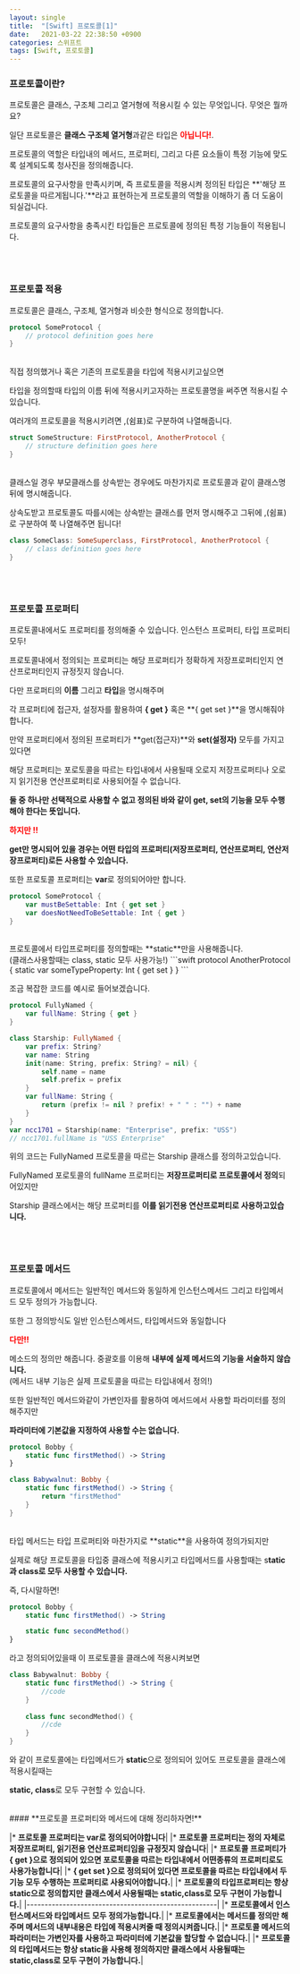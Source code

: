 ```yaml
---
layout: single
title:  "[Swift] 프로토콜[1]"
date:   2021-03-22 22:38:50 +0900
categories: 스위프트
tags: [Swift, 프로토콜]
---
```


### **프로토콜이란?**

프로토콜은 클래스, 구조체 그리고 열거형에 적용시킬 수 있는 무엇입니다. 무엇은 뭘까요?

일단 프로토콜은 **클래스 구조체 열거형**과같은 타입은 <span style="color:red">**아닙니다!**</span>. 

프로토콜의 역할은 타입내의 메서드, 프로퍼티, 그리고 다른 요소들이 특정 기능에 맞도록 설계되도록 청사진을 정의해줍니다. 

프로토콜의 요구사항을 만족시키며, 즉 프로토콜을 적용시켜 정의된 타입은 **'해당 프로토콜을 따르게됩니다.'**라고 표현하는게 프로토콜의 역할을 이해하기 좀 더 도움이 되실겁니다. 

프로토콜의 요구사항을 충족시킨 타입들은 프로토콜에 정의된 특정 기능들이 적용됩니다.

<br><br>
### **프로토콜 적용**


프로토콜은 클래스, 구조체, 열거형과 비슷한 형식으로 정의합니다.
```swift
protocol SomeProtocol {
    // protocol definition goes here
}
```

<br>
직접 정의했거나 혹은 기존의 프로토콜을 타입에 적용시키고싶으면 

타입을 정의할때 타입의 이름 뒤에 적용시키고자하는 프로토콜명을 써주면 적용시킬 수 있습니다. 

여러개의 프로토콜을 적용시키려면 ,(쉼표)로 구분하여 나열해줍니다.
```swift
struct SomeStructure: FirstProtocol, AnotherProtocol {
    // structure definition goes here
}
```

<br>
클래스일 경우 부모클래스를 상속받는 경우에도 마찬가지로 프로토콜과 같이 클래스명 뒤에 명시해줍니다.

상속도받고 프로토콜도 따를시에는 상속받는 클래스를 먼저 명시해주고 그뒤에 ,(쉼표)로 구분하여 쭉 나열해주면 됩니다!
```swift
class SomeClass: SomeSuperclass, FirstProtocol, AnotherProtocol {
    // class definition goes here
}
```


<br><br>
### **프로토콜 프로퍼티**

프로토콜내에서도 프로퍼티를 정의해줄 수 있습니다. 인스턴스 프로퍼티, 타입 프로퍼티 모두!

프로토콜내에서 정의되는 프로퍼티는 해당 프로퍼티가 정확하게 저장프로퍼티인지 연산프로퍼티인지 규정짓지 않습니다.

다만 프로퍼티의 **이름** 그리고 **타입**을 명시해주며 

각 프로퍼티에 접근자, 설정자를 활용하여 **{ get }** 혹은 **{ get set }**을 명시해줘야합니다.

만약 프로퍼티에서 정의된 프로퍼티가 **get(접근자)**와 **set(설정자)** 모두를 가지고 있다면 

해당 프로퍼티는 포로토콜을 따르는 타입내에서 사용될때 오로지 저장프로퍼티나 오로지 읽기전용 연산프로퍼티로 사용되어질 수 없습니다.

**둘 중 하나만 선택적으로 사용할 수 없고 정의된 바와 같이 get, set의 기능을 모두 수행해야 한다는 뜻입니다.**

<span style="color:red">**하지만 !!**</span> 

**get만 명시되어 있을 경우는 어떤 타입의 프로퍼티(저장프로퍼티, 연산프로퍼티, 연산저장프로퍼티)로든 사용할 수 있습니다.**

또한 프로토콜 프로퍼티는 **var**로 정의되어야만 합니다.
```swift
protocol SomeProtocol {
    var mustBeSettable: Int { get set }
    var doesNotNeedToBeSettable: Int { get }
}
```

<br>
프로토콜에서 타입프로퍼티를 정의할때는 **static**만을 사용해줍니다.<br>
(클래스사용할때는 class, static 모두 사용가능!)
```swift
protocol AnotherProtocol {
    static var someTypeProperty: Int { get set }
}
```

조금 복잡한 코드를 예시로 들어보겠습니다.
<br>

```swift
protocol FullyNamed {
    var fullName: String { get }
}

class Starship: FullyNamed {
    var prefix: String?
    var name: String
    init(name: String, prefix: String? = nil) {
        self.name = name
        self.prefix = prefix
    }
    var fullName: String {
        return (prefix != nil ? prefix! + " " : "") + name
    }
}
var ncc1701 = Starship(name: "Enterprise", prefix: "USS")
// ncc1701.fullName is "USS Enterprise"
```

위의 코드는 FullyNamed 프로토콜을 따르는 Starship 클래스를 정의하고있습니다. 

FullyNamed 포로토콜의 fullName 프로퍼티는 **저장프로퍼티로 프로토콜에서 정의**되어있지만

Starship 클래스에서는 해당 프로퍼티를 **이를 읽기전용 연산프로퍼티로 사용하고있습니다.**

<br><br>
### **프로토콜 메서드**

프로토콜에서 메서드는 일반적인 메서드와 동일하게 인스턴스메서드 그리고 타입메서드 모두 정의가 가능합니다.

또한 그 정의방식도 일반 인스턴스메서드, 타입메서드와 동일합니다

<span style="color:red">**다만!!**</span>

메소드의 정의만 해줍니다. 중괄호를 이용해 **내부에 실제 메서드의 기능을 서술하지 않습니다.**<br>
(메서드 내부 기능은 실제 프로토콜을 따르는 타입내에서 정의!)

또한 일반적인 메서드와같이 가변인자를 활용하여 메서드에서 사용할 파라미터를 정의해주지만

**파라미터에 기본값을 지정하여 사용할 수는 없습니다.**
```swift
protocol Bobby {
    static func firstMethod() -> String 
}

class Babywalnut: Bobby {
    static func firstMethod() -> String {
        return "firstMethod"
    }
}
```

<br>
타입 메서드는 타입 프로퍼티와 마찬가지로 **static**을 사용하여 정의가되지만

실제로 해당 프로토콜을 타입중 클래스에 적용시키고 타입메서드를 사용할때는 s**tatic과 class로 모두 사용할 수 있습니다.**

즉, 다시말하면!
```swift
protocol Bobby {
    static func firstMethod() -> String

    static func secondMethod()
}
```
라고 정의되어있을때 이 프로토콜을 클래스에 적용시켜보면
```swift
class Babywalnut: Bobby {
    static func firstMethod() -> String {
        //code
    }
    
    class func secondMethod() {
        //cde
    }
}
```
와 같이 프로토콜에는 타입메서드가 **static**으로 정의되어 있어도 프로토콜을 클래스에 적용시킬때는 

**static, class**로 모두 구현할 수 있습니다.

<br>
#### **프로토콜 프로퍼티와 메서드에 대해 정리하자면!**

|* **프로토콜 프로퍼티는 var로 정의되어야합니다**|
|* **프로토콜 프로퍼티는 정의 자체로 저장프로퍼티, 읽기전용 연산프로퍼티임을 규정짓지 않습니다**|
|* **프로토콜 프로퍼티가 { get }으로 정의되어 있으면 포로토콜을 따르는 타입내에서 어떤종류의 프로퍼티로도 사용가능합니다**|
|* **{ get set }으로 정의되어 있다면 프로토콜을 따르는 타입내에서 두 기능 모두 수행하는 프로퍼티로 사용되어야합니다.**|
|* **프로토콜의 타입프로퍼티는 항상 static으로 정의합지만 클래스에서 사용될때는 static,class로 모두 구현이 가능합니다.**|
|-----------------------------------------------------|
|* **프로토콜에서 인스턴스메서드와 타입메서드 모두 정의가능합니다.**|
|* **프로토콜에서는 메서드를 정의만 해주며 메서드의 내부내용은 타입에 적용시켜줄 때 정의시켜줍니다.**|
|* **프로토콜 메서드의 파라미터는 가변인자를 사용하고 파라미터에 기본값을 할당할 수 없습니다.**|
|* **프로토콜의 타입메서드는 항상 static을 사용해 정의하지만 클래스에서 사용될때는 static,class로 모두 구현이 가능합니다.**|
